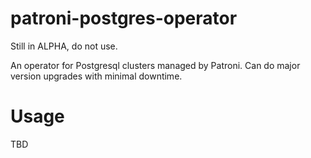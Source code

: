 # patroni-postgres-operator

Still in ALPHA, do not use.

An operator for Postgresql clusters managed by Patroni.
Can do major version upgrades with minimal downtime.

# Usage

TBD

